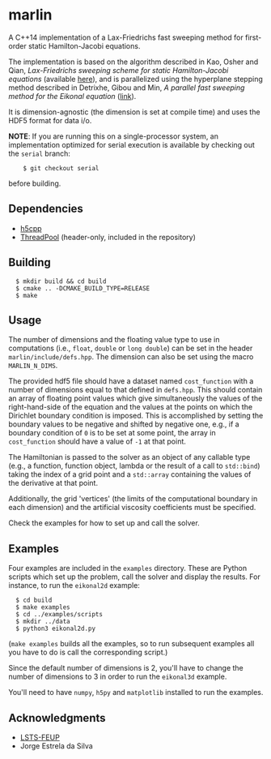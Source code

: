 marlin
===

A C++14 implementation of a Lax-Friedrichs fast sweeping method for first-order
static Hamilton-Jacobi equations.

The implementation is based on the algorithm described in Kao, Osher and Qian,
_Lax-Friedrichs sweeping scheme for static Hamilton-Jacobi equations_ (available
[here](https://doi.org/10.1016/j.jcp.2003.11.007)),
and is parallelized using the hyperplane stepping method described in Detrixhe,
Gibou and Min, _A parallel fast sweeping method for the Eikonal
equation_ ([link](https://doi.org/10.1016/j.jcp.2012.11.042)).

It is dimension-agnostic (the dimension is set at compile time) and uses the
HDF5 format for data i/o.

**NOTE**:
If you are running this on a single-processor system, an implementation
optimized for serial execution is available by checking out the `serial` branch:
```shell
    $ git checkout serial
```
before building.

Dependencies
---

* [h5cpp](https://github.com/ess-dmsc/h5cpp)
* [ThreadPool](https://github.com/progschj/ThreadPool) (header-only, included in
  the repository)

Building
---

```shell
  $ mkdir build && cd build
  $ cmake .. -DCMAKE_BUILD_TYPE=RELEASE
  $ make
```

Usage
---

The number of dimensions and the floating value type to use in computations
(i.e., `float`, `double` or `long double`) can be set in the header
`marlin/include/defs.hpp`.
The dimension can also be set using the macro `MARLIN_N_DIMS`.

The provided hdf5 file should have a dataset named `cost_function` with a number
of dimensions equal to that defined in `defs.hpp`.
This should contain an array of floating point values which give simultaneously
the values of the right-hand-side of the equation and the values at the points
on which the Dirichlet boundary condition is imposed.
This is accomplished by setting the boundary values to be negative and shifted
by negative one, e.g., if a boundary condition of `0` is to be set at some
point, the array in `cost_function` should have a value of `-1` at that point.

The Hamiltonian is passed to the solver as an object of any callable type (e.g.,
a function, function object, lambda or the result of a call to `std::bind`)
taking the index of a grid point and a `std::array` containing the values of the
derivative at that point.

Additionally, the grid 'vertices' (the limits of the computational boundary in
each dimension) and the artificial viscosity coefficients must be specified.

Check the examples for how to set up and call the solver.

Examples
---

Four examples are included in the `examples` directory.
These are Python scripts which set up the problem, call the solver and display
the results.
For instance, to run the `eikonal2d` example:

```shell
  $ cd build
  $ make examples
  $ cd ../examples/scripts
  $ mkdir ../data
  $ python3 eikonal2d.py
```

(`make examples` builds all the examples, so to run subsequent examples all you
have to do is call the corresponding script.)

Since the default number of dimensions is 2, you'll have to change the number of
dimensions to 3 in order to run the `eikonal3d` example.

You'll need to have `numpy`, `h5py` and `matplotlib` installed to run the
examples.

Acknowledgments
---

* [LSTS-FEUP](https://lsts.pt)
* Jorge Estrela da Silva
